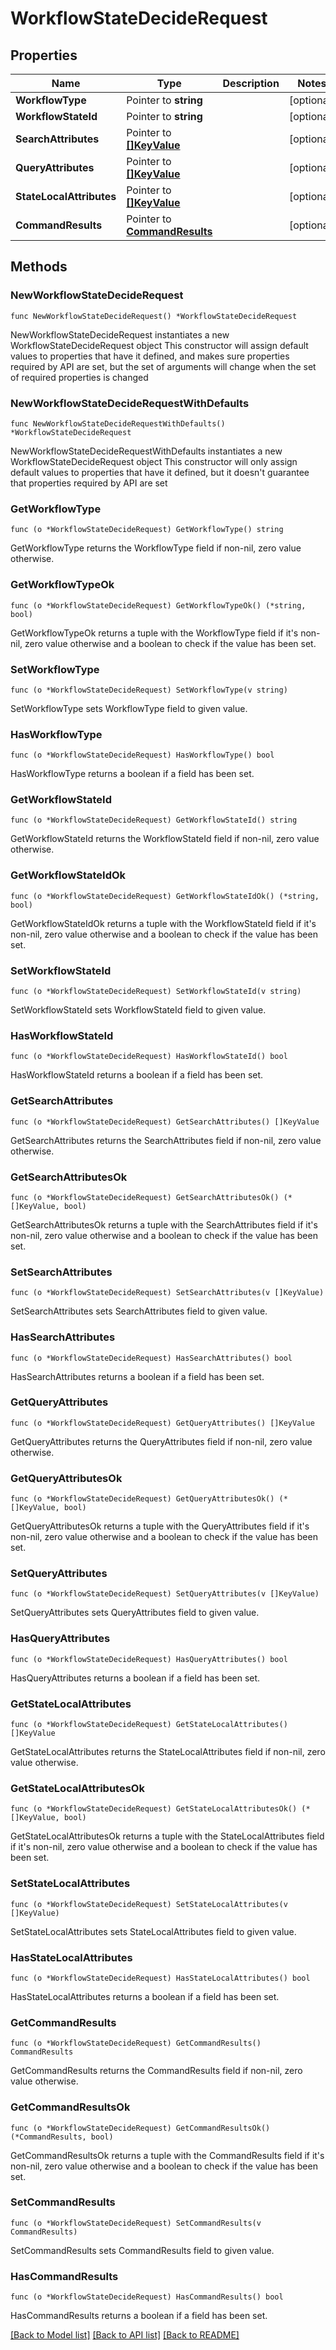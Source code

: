 # WorkflowStateDecideRequest

## Properties

Name | Type | Description | Notes
------------ | ------------- | ------------- | -------------
**WorkflowType** | Pointer to **string** |  | [optional] 
**WorkflowStateId** | Pointer to **string** |  | [optional] 
**SearchAttributes** | Pointer to [**[]KeyValue**](KeyValue.md) |  | [optional] 
**QueryAttributes** | Pointer to [**[]KeyValue**](KeyValue.md) |  | [optional] 
**StateLocalAttributes** | Pointer to [**[]KeyValue**](KeyValue.md) |  | [optional] 
**CommandResults** | Pointer to [**CommandResults**](CommandResults.md) |  | [optional] 

## Methods

### NewWorkflowStateDecideRequest

`func NewWorkflowStateDecideRequest() *WorkflowStateDecideRequest`

NewWorkflowStateDecideRequest instantiates a new WorkflowStateDecideRequest object
This constructor will assign default values to properties that have it defined,
and makes sure properties required by API are set, but the set of arguments
will change when the set of required properties is changed

### NewWorkflowStateDecideRequestWithDefaults

`func NewWorkflowStateDecideRequestWithDefaults() *WorkflowStateDecideRequest`

NewWorkflowStateDecideRequestWithDefaults instantiates a new WorkflowStateDecideRequest object
This constructor will only assign default values to properties that have it defined,
but it doesn't guarantee that properties required by API are set

### GetWorkflowType

`func (o *WorkflowStateDecideRequest) GetWorkflowType() string`

GetWorkflowType returns the WorkflowType field if non-nil, zero value otherwise.

### GetWorkflowTypeOk

`func (o *WorkflowStateDecideRequest) GetWorkflowTypeOk() (*string, bool)`

GetWorkflowTypeOk returns a tuple with the WorkflowType field if it's non-nil, zero value otherwise
and a boolean to check if the value has been set.

### SetWorkflowType

`func (o *WorkflowStateDecideRequest) SetWorkflowType(v string)`

SetWorkflowType sets WorkflowType field to given value.

### HasWorkflowType

`func (o *WorkflowStateDecideRequest) HasWorkflowType() bool`

HasWorkflowType returns a boolean if a field has been set.

### GetWorkflowStateId

`func (o *WorkflowStateDecideRequest) GetWorkflowStateId() string`

GetWorkflowStateId returns the WorkflowStateId field if non-nil, zero value otherwise.

### GetWorkflowStateIdOk

`func (o *WorkflowStateDecideRequest) GetWorkflowStateIdOk() (*string, bool)`

GetWorkflowStateIdOk returns a tuple with the WorkflowStateId field if it's non-nil, zero value otherwise
and a boolean to check if the value has been set.

### SetWorkflowStateId

`func (o *WorkflowStateDecideRequest) SetWorkflowStateId(v string)`

SetWorkflowStateId sets WorkflowStateId field to given value.

### HasWorkflowStateId

`func (o *WorkflowStateDecideRequest) HasWorkflowStateId() bool`

HasWorkflowStateId returns a boolean if a field has been set.

### GetSearchAttributes

`func (o *WorkflowStateDecideRequest) GetSearchAttributes() []KeyValue`

GetSearchAttributes returns the SearchAttributes field if non-nil, zero value otherwise.

### GetSearchAttributesOk

`func (o *WorkflowStateDecideRequest) GetSearchAttributesOk() (*[]KeyValue, bool)`

GetSearchAttributesOk returns a tuple with the SearchAttributes field if it's non-nil, zero value otherwise
and a boolean to check if the value has been set.

### SetSearchAttributes

`func (o *WorkflowStateDecideRequest) SetSearchAttributes(v []KeyValue)`

SetSearchAttributes sets SearchAttributes field to given value.

### HasSearchAttributes

`func (o *WorkflowStateDecideRequest) HasSearchAttributes() bool`

HasSearchAttributes returns a boolean if a field has been set.

### GetQueryAttributes

`func (o *WorkflowStateDecideRequest) GetQueryAttributes() []KeyValue`

GetQueryAttributes returns the QueryAttributes field if non-nil, zero value otherwise.

### GetQueryAttributesOk

`func (o *WorkflowStateDecideRequest) GetQueryAttributesOk() (*[]KeyValue, bool)`

GetQueryAttributesOk returns a tuple with the QueryAttributes field if it's non-nil, zero value otherwise
and a boolean to check if the value has been set.

### SetQueryAttributes

`func (o *WorkflowStateDecideRequest) SetQueryAttributes(v []KeyValue)`

SetQueryAttributes sets QueryAttributes field to given value.

### HasQueryAttributes

`func (o *WorkflowStateDecideRequest) HasQueryAttributes() bool`

HasQueryAttributes returns a boolean if a field has been set.

### GetStateLocalAttributes

`func (o *WorkflowStateDecideRequest) GetStateLocalAttributes() []KeyValue`

GetStateLocalAttributes returns the StateLocalAttributes field if non-nil, zero value otherwise.

### GetStateLocalAttributesOk

`func (o *WorkflowStateDecideRequest) GetStateLocalAttributesOk() (*[]KeyValue, bool)`

GetStateLocalAttributesOk returns a tuple with the StateLocalAttributes field if it's non-nil, zero value otherwise
and a boolean to check if the value has been set.

### SetStateLocalAttributes

`func (o *WorkflowStateDecideRequest) SetStateLocalAttributes(v []KeyValue)`

SetStateLocalAttributes sets StateLocalAttributes field to given value.

### HasStateLocalAttributes

`func (o *WorkflowStateDecideRequest) HasStateLocalAttributes() bool`

HasStateLocalAttributes returns a boolean if a field has been set.

### GetCommandResults

`func (o *WorkflowStateDecideRequest) GetCommandResults() CommandResults`

GetCommandResults returns the CommandResults field if non-nil, zero value otherwise.

### GetCommandResultsOk

`func (o *WorkflowStateDecideRequest) GetCommandResultsOk() (*CommandResults, bool)`

GetCommandResultsOk returns a tuple with the CommandResults field if it's non-nil, zero value otherwise
and a boolean to check if the value has been set.

### SetCommandResults

`func (o *WorkflowStateDecideRequest) SetCommandResults(v CommandResults)`

SetCommandResults sets CommandResults field to given value.

### HasCommandResults

`func (o *WorkflowStateDecideRequest) HasCommandResults() bool`

HasCommandResults returns a boolean if a field has been set.


[[Back to Model list]](../README.md#documentation-for-models) [[Back to API list]](../README.md#documentation-for-api-endpoints) [[Back to README]](../README.md)


